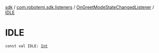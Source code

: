 [sdk](../../index.md) / [com.robotemi.sdk.listeners](../index.md) / [OnGreetModeStateChangedListener](index.md) / [IDLE](./-i-d-l-e.md)

# IDLE

`const val IDLE: `[`Int`](https://kotlinlang.org/api/latest/jvm/stdlib/kotlin/-int/index.html)